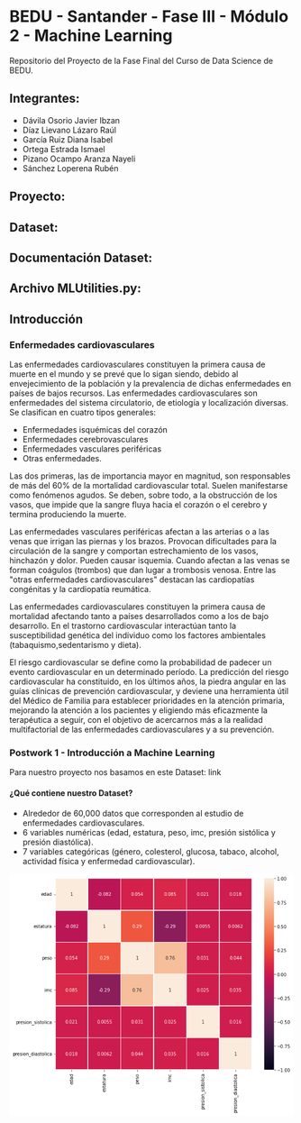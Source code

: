 # BEDU - Santander - Fase III - Módulo 2 - Machine Learning
Repositorio del Proyecto de la Fase Final del Curso de Data Science de BEDU.

## Integrantes:
- Dávila Osorio Javier Ibzan 
- Díaz Lievano Lázaro Raúl
- García Ruiz Diana Isabel
- Ortega Estrada Ismael
- Pizano Ocampo Aranza Nayeli
- Sánchez Loperena Rubén

## Proyecto:

## Dataset:

## Documentación Dataset:

## Archivo MLUtilities.py:

## Introducción
### **Enfermedades cardiovasculares**
Las enfermedades cardiovasculares constituyen la primera causa de muerte en el mundo y se prevé que lo sigan siendo, debido al envejecimiento de la población y la prevalencia de dichas enfermedades en países de bajos recursos. Las enfermedades cardiovasculares son enfermedades del sistema circulatorio, de etiología y localización diversas. Se clasifican en cuatro tipos generales:
* Enfermedades isquémicas del corazón 
* Enfermedades cerebrovasculares 
* Enfermedades vasculares periféricas 
* Otras enfermedades. 

Las dos primeras, las de importancia mayor en magnitud, son responsables de más del 60% de la mortalidad cardiovascular total. Suelen manifestarse como fenómenos agudos. Se deben, sobre todo, a la obstrucción de los vasos, que impide que la sangre fluya hacia el corazón o el cerebro y termina produciendo la muerte.

Las enfermedades vasculares periféricas afectan a las arterias o a las venas que irrigan las piernas y los brazos. Provocan dificultades para la circulación de la sangre y comportan estrechamiento de los vasos, hinchazón y dolor. Pueden causar isquemia. Cuando afectan a las venas se forman coágulos (trombos) que dan
lugar a trombosis venosa.
Entre las "otras enfermedades cardiovasculares" destacan las cardiopatías congénitas y la cardiopatía reumática.

Las enfermedades cardiovasculares constituyen la primera causa de mortalidad afectando tanto a países desarrollados como a los de bajo desarrollo. En el trastorno cardiovascular interactúan tanto la susceptibilidad genética del individuo como los factores ambientales (tabaquismo,sedentarismo y dieta).

El riesgo cardiovascular se define como la probabilidad de padecer un evento cardiovascular en un determinado período. La predicción del riesgo cardiovascular ha constituido, en los últimos años, la piedra angular en las guías clínicas de prevención cardiovascular, y deviene una herramienta útil del Médico de Familia para establecer prioridades en la atención primaria, mejorando la atención a los pacientes y eligiendo más eficazmente la terapéutica a seguir, con el objetivo de acercarnos más a la realidad multifactorial de las enfermedades cardiovasculares y a su prevención.

### Postwork 1 - Introducción a Machine Learning
Para nuestro proyecto nos basamos en este Dataset: link

#### ¿Qué contiene nuestro Dataset?
* Alrededor de 60,000 datos que corresponden al estudio de enfermedades cardiovasculares.
* 6 variables numéricas (edad, estatura, peso, imc, presión sistólica y presión diastólica).
* 7 variables categóricas (género, colesterol, glucosa, tabaco, alcohol, actividad física y enfermedad cardiovascular).

<p><img src="https://raw.githubusercontent.com/IsmaelOr/BEDU_MachineLearning_Equipo9/main/Files/descarga.png" align="center"/></p>
